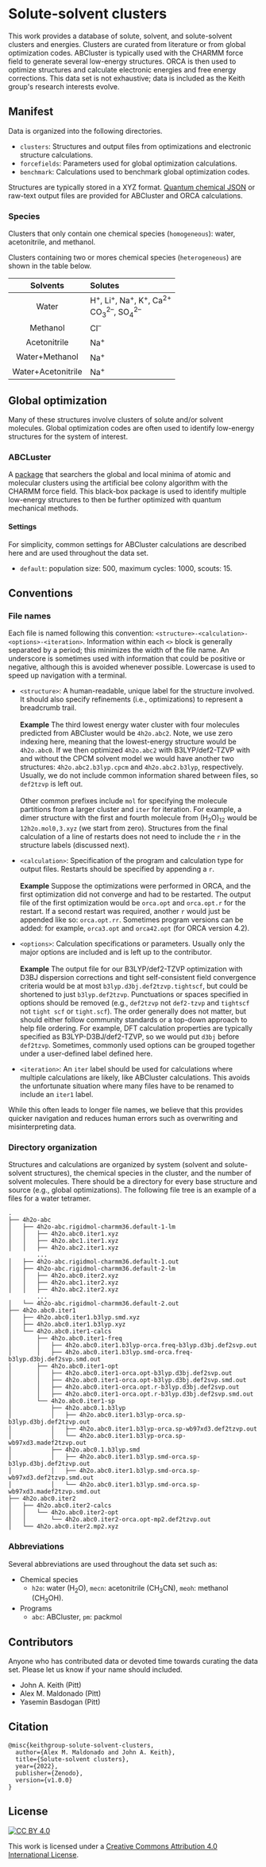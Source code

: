 # Solute-solvent clusters

This work provides a database of solute, solvent, and solute-solvent clusters and energies.
Clusters are curated from literature or from global optimization codes.
ABCluster is typically used with the CHARMM force field to generate several low-energy structures.
ORCA is then used to optimize structures and calculate electronic energies and free energy corrections.
This data set is not exhaustive; data is included as the Keith group's research interests evolve.

## Manifest

Data is organized into the following directories.

- `clusters`: Structures and output files from optimizations and electronic structure calculations.
- `forcefields`: Parameters used for global optimization calculations.
- `benchmark`: Calculations used to benchmark global optimization codes.

Structures are typically stored in a XYZ format.
[Quantum chemical JSON](https://github.com/keithgroup/group-scripts/tree/master/examples/qjson-creator) or raw-text output files are provided for ABCluster and ORCA calculations.

### Species

Clusters that only contain one chemical species (``homogeneous``): water, acetonitrile, and methanol.

Clusters containing two or mores chemical species (``heterogeneous``) are shown in the table below.

| Solvents | Solutes |
| :---: | :--- |
| Water | H<sup>+</sup>, Li<sup>+</sup>, Na<sup>+</sup>, K<sup>+</sup>, Ca<sup>2+</sup> <br> CO<sub>3</sub><sup>2–</sup>, SO<sub>4</sub><sup>2–</sup> |
| Methanol | Cl<sup>–</sup> |
| Acetonitrile | Na<sup>+</sup> |
| Water+Methanol | Na<sup>+</sup> |
| Water+Acetonitrile | Na<sup>+</sup> |

## Global optimization

Many of these structures involve clusters of solute and/or solvent molecules.
Global optimization codes are often used to identify low-energy structures for the system of interest.

### ABCLuster

A [package](http://www.zhjun-sci.com/software-abcluster-download.php) that searchers the global and local minima of atomic and molecular clusters using the artificial bee colony algorithm with the CHARMM force field.
This black-box package is used to identify multiple low-energy structures to then be further optimized with quantum mechanical methods.

#### Settings

For simplicity, common settings for ABCluster calculations are described here and are used throughout the data set.

- ``default``: population size: 500, maximum cycles: 1000, scouts: 15.

## Conventions

### File names

Each file is named following this convention: `<structure>-<calculation>-<options>-<iteration>`.
Information within each `<>` block is generally separated by a period; this minimizes the width of the file name.
An underscore is sometimes used with information that could be positive or negative, although this is avoided whenever possible.
Lowercase is used to speed up navigation with a terminal.

- `<structure>`: A human-readable, unique label for the structure involved.
  It should also specify refinements (i.e., optimizations) to represent a breadcrumb trail.
  <br><br>
  **Example**
  The third lowest energy water cluster with four molecules predicted from ABCluster would be `4h2o.abc2`.
  Note, we use zero indexing here, meaning that the lowest-energy structure would be `4h2o.abc0`.
  If we then optimized `4h2o.abc2` with B3LYP/def2-TZVP with and without the CPCM solvent model we would have another two structures: `4h2o.abc2.b3lyp.cpcm` and `4h2o.abc2.b3lyp`, respectively.
  Usually, we do not include common information shared between files, so `def2tzvp` is left out.
  <br><br>
  Other common prefixes include `mol` for specifying the molecule partitions from a larger cluster and `iter` for iteration.
  For example, a dimer structure with the first and fourth molecule from (H<sub>2</sub>O)<sub>12</sub> would be `12h2o.mol0,3.xyz` (we start from zero).
  Structures from the final calculation of a line of restarts does not need to include the `r` in the structure labels (discussed next).

- `<calculation>`: Specification of the program and calculation type for output files.
  Restarts should be specified by appending a `r`.
  <br><br>
  **Example**
  Suppose the optimizations were performed in ORCA, and the first optimization did not converge and had to be restarted.
  The output file of the first optimization would be `orca.opt` and `orca.opt.r` for the restart.
  If a second restart was required, another `r` would just be appended like so: `orca.opt.rr`.
  Sometimes program versions can be added: for example, `orca3.opt` and `orca42.opt` (for ORCA version 4.2).

- `<options>`: Calculation specifications or parameters.
  Usually only the major options are included and is left up to the contributor.
  <br><br>
  **Example**
  The output file for our B3LYP/def2-TZVP optimization with D3BJ dispersion corrections and tight self-consistent field convergence criteria would be at most `b3lyp.d3bj.def2tzvp.tightscf`, but could be shortened to just `b3lyp.def2tzvp`.
  Punctuations or spaces specified in options should be removed (e.g., `def2tzvp` not `def2-tzvp` and `tightscf` not `tight scf` or `tight.scf`).
  The order generally does not matter, but should either follow community standards or a top-down approach to help file ordering.
  For example, DFT calculation properties are typically specified as B3LYP-D3BJ/def2-TZVP, so we would put `d3bj` before `def2tzvp`.
  Sometimes, commonly used options can be grouped together under a user-defined label defined here.

- `<iteration>`:
  An `iter` label should be used for calculations where multiple calculations are likely, like ABCluster calculations.
  This avoids the unfortunate situation where many files have to be renamed to include an `iter1` label.

While this often leads to longer file names, we believe that this provides quicker navigation and reduces human errors such as overwriting and misinterpreting data.

### Directory organization

Structures and calculations are organized by system (solvent and solute-solvent structures), the chemical species in the cluster, and the number of solvent molecules.
There should be a directory for every base structure and source (e.g., global optimizations).
The following file tree is an example of a files for a water tetramer.

```text
.
├── 4h2o-abc
│   ├── 4h2o-abc.rigidmol-charmm36.default-1-lm
│   │   ├── 4h2o.abc0.iter1.xyz
│   │   ├── 4h2o.abc1.iter1.xyz
│   │   ├── 4h2o.abc2.iter1.xyz
        ...
│   ├── 4h2o-abc.rigidmol-charmm36.default-1.out
│   ├── 4h2o-abc.rigidmol-charmm36.default-2-lm
│   │   ├── 4h2o.abc0.iter2.xyz
│   │   ├── 4h2o.abc1.iter2.xyz
│   │   ├── 4h2o.abc2.iter2.xyz
        ...
│   └── 4h2o-abc.rigidmol-charmm36.default-2.out
├── 4h2o.abc0.iter1
│   ├── 4h2o.abc0.iter1.b3lyp.smd.xyz
│   ├── 4h2o.abc0.iter1.b3lyp.xyz
│   └── 4h2o.abc0.iter1-calcs
│       ├── 4h2o.abc0.iter1-freq
│       │   ├── 4h2o.abc0.iter1.b3lyp-orca.freq-b3lyp.d3bj.def2svp.out
│       │   ├── 4h2o.abc0.iter1.b3lyp.smd-orca.freq-b3lyp.d3bj.def2svp.smd.out
│       ├── 4h2o.abc0.iter1-opt
│       │   ├── 4h2o.abc0.iter1-orca.opt-b3lyp.d3bj.def2svp.out
│       │   ├── 4h2o.abc0.iter1-orca.opt-b3lyp.d3bj.def2svp.smd.out
│       │   ├── 4h2o.abc0.iter1-orca.opt.r-b3lyp.d3bj.def2svp.out
│       │   ├── 4h2o.abc0.iter1-orca.opt.r-b3lyp.d3bj.def2svp.smd.out
│       └── 4h2o.abc0.iter1-sp
│           ├── 4h2o.abc0.1.b3lyp
│           │   ├── 4h2o.abc0.iter1.b3lyp-orca.sp-b3lyp.d3bj.def2tzvp.out
│           │   ├── 4h2o.abc0.iter1.b3lyp-orca.sp-wb97xd3.def2tzvp.out
│           │   └── 4h2o.abc0.iter1.b3lyp-orca.sp-wb97xd3.madef2tzvp.out
│           ├── 4h2o.abc0.1.b3lyp.smd
│           │   ├── 4h2o.abc0.iter1.b3lyp.smd-orca.sp-b3lyp.d3bj.def2tzvp.out
│           │   ├── 4h2o.abc0.iter1.b3lyp.smd-orca.sp-wb97xd3.def2tzvp.smd.out
│           │   └── 4h2o.abc0.iter1.b3lyp.smd-orca.sp-wb97xd3.madef2tzvp.smd.out
├── 4h2o.abc0.iter2
│   ├── 4h2o.abc0.iter2-calcs
│   │   └── 4h2o.abc0.iter2-opt
│   │       └── 4h2o.abc0.iter2-orca.opt-mp2.def2tzvp.out
│   └── 4h2o.abc0.iter2.mp2.xyz
```

### Abbreviations

Several abbreviations are used throughout the data set such as:

- Chemical species
    - ``h2o``: water (H<sub>2</sub>O), ``mecn``: acetonitrile (CH<sub>3</sub>CN), ``meoh``: methanol (CH<sub>3</sub>OH).
- Programs
    - ``abc``: ABCluster, ``pm``: packmol

## Contributors

Anyone who has contributed data or devoted time towards curating the data set.
Please let us know if your name should included.

- John A. Keith (Pitt)
- Alex M. Maldonado (Pitt)
- Yasemin Basdogan (Pitt)

## Citation

```text
@misc{keithgroup-solute-solvent-clusters,
  author={Alex M. Maldonado and John A. Keith},
  title={Solute-solvent clusters},
  year={2022},
  publisher={Zenodo},
  version={v1.0.0}
}
```

## License

[![CC BY 4.0][cc-by-shield]][cc-by]

This work is licensed under a
[Creative Commons Attribution 4.0 International License][cc-by].

[cc-by]: http://creativecommons.org/licenses/by/4.0/
[cc-by-shield]: https://img.shields.io/badge/License-CC%20BY%204.0-lightgrey.svg
